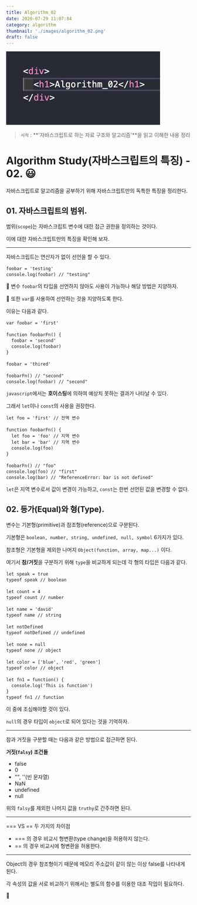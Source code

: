 ```yaml
---
title: Algorithm_02
date: 2020-07-29 11:07:84
category: algorithm
thumbnail: './images/algorithm_02.png'
draft: false
---
```


![](./images/algorithm_02.png)

> `서적` : **'자바스크립트로 하는 자료 구조와 알고리즘'**을 읽고 이해한 내용 정리

# Algorithm Study(자바스크립트의 특징) - 02. 😃

자바스크립트로 알고리즘을 공부하기 위해 자바스크립트만의 독특한 특징을 정리한다.

## 01. 자바스크립트의 범위.

범위(`scope`)는 자바스크립트 변수에 대한 접근 권한을 정의하는 것이다.

이에 대한 자바스크립트만의 특징을 확인해 보자.

---

자바스크립트는 연산자가 없이 선언을 할 수 있다.

```js{}
foobar = 'testing'
console.log(foobar) // "testing"
```

🚨 변수 `foobar`의 타입을 선언하지 않아도 사용이 가능하나 해당 방법은 지양하자.

🚨 또한 `var`를 사용하여 선언하는 것을 지양하도록 한다.

이유는 다음과 같다.

```js{1,4}
var foobar = 'first'

function foobarFn() {
  foobar = 'second'
  console.log(foobar)
}

foobar = 'thired'

foobarFn() // "second"
console.log(foobar) // "second"
```

`javascript`에서는 **호이스팅**에 의하여 예상치 못하는 결과가 나타날 수 있다.

그래서 `let`이나 `const`의 사용을 권장한다.

```js{}
let foo = 'first' // 전역 변수

function foobarFn() {
  let foo = 'foo' // 지역 변수
  let bar = 'bar' // 지역 변수
  console.log(foo)
}

foobarFn() // "foo"
console.log(foo) // "first"
console.log(bar) // "ReferenceError: bar is not defined"
```

`let`은 지역 변수로서 값이 변경이 가능하고, `const`는 한번 선언된 값을 변경할 수 없다.

## 02. 등가(Equal)와 형(Type).

변수는 기본형(primitive)과 참조형(reference)으로 구분된다.

기본형은 `boolean, number, string, undefined, null, symbol` 6가지가 있다.

참조형은 기본형을 제외한 나머지 `Object(function, array, map...)` 이다.

여기서 **참/거짓**을 구분하기 위해 `type`을 비교하게 되는데 각 형의 타입은 다음과 같다.

```js{13, 14}
let speak = true
typeof speak // boolean

let count = 4
typeof count // number

let name = 'david'
typeof name // string

let notDefined
typeof notDefined // undefined

let none = null
typeof none // object

let color = ['blue', 'red', 'green']
typeof color // object

let fn1 = function() {
  console.log('This is function')
}
typeof fn1 // function
```

이 중에 조심해야할 것이 있다.

`null`의 경우 타입이 `object`로 되어 있다는 것을 기억하자.

---

참과 거짓을 구분할 때는 다음과 같은 방법으로 접근하면 된다.

**거짓(`falsy`) 조건들**

- false
- 0
- "", ''(빈 문자열)
- NaN
- undefined
- null

위의 `falsy`를 제외한 나머지 값을 `truthy`로 간주하면 된다.

---

\=== VS \== 두 가지의 차이점

- \=== 의 경우 비교시 형변환(type change)을 허용하지 않는다.
- \== 의 경우 비교시에 형변환을 허용한다.

---

Object의 경우 참조형이기 때문에 메모리 주소값이 같이 않는 이상 false를 나타내게 된다.

각 속성의 값을 서로 비교하기 위해서는 별도의 함수를 이용한 대조 작업이 필요하다.

👋
